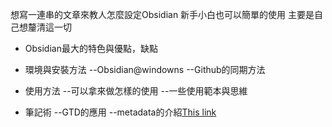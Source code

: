 
想寫一連串的文章來教人怎麼設定Obsidian
新手小白也可以簡單的使用
主要是自己想釐清這一切


- Obsidian最大的特色與優點，缺點
- 環境與安裝方法
--Obsidian@windowns
--Github的同期方法

- 使用方法
--可以拿來做怎樣的使用
--一些使用範本與思維

- 筆記術
--GTD的應用
--metadata的介紹[This link](<https://medium.com/pm%E7%9A%84%E7%94%9F%E7%94%A2%E5%8A%9B%E5%B7%A5%E5%85%B7%E7%AE%B1/obsidian-%E4%BD%BF%E7%94%A8%E6%95%99%E5%AD%B8-%E7%AD%86%E8%A8%98%E7%AF%87-01-%E4%BA%86%E8%A7%A3-obsidian-%E7%9A%84-metadata-f8602bbddade>) 


